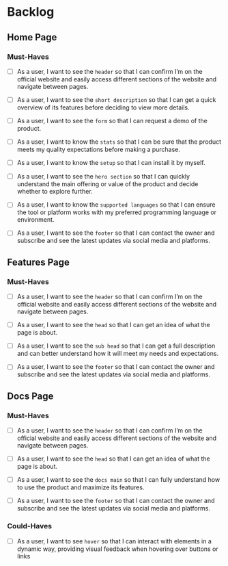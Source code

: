 # Backlog

## Home Page

### Must-Haves

- [ ] As a user, I want to see the `header` so that I can confirm I’m on the
      official website and easily access
      different sections of the website and navigate between pages.

- [ ] As a user, I want to see the `short description` so that I can get a quick
      overview of its features before deciding to view more details.

- [ ] As a user, I want to see the `form` so that I can request a demo of the
      product.

- [ ] As a user, I want to know the `stats` so that I can be sure that the
      product meets my quality expectations before making a purchase.

- [ ] As a user, I want to know the `setup` so that I can install it by myself.

- [ ] As a user, I want to see the `hero section` so that I can quickly
      understand the main offering or value of the product and decide whether to
      explore further.

- [ ] As a user, I want to know the `supported languages` so that I can ensure
      the tool or platform works with my preferred programming language or
      environment.

- [ ] As a user, I want to see the `footer` so that I can contact the owner and
      subscribe and see the latest updates via social media and platforms.

## Features Page

### Must-Haves

- [ ] As a user, I want to see the `header` so that I can confirm I’m on the
      official website and easily access
      different sections of the website and navigate between pages.

- [ ] As a user, I want to see the `head` so that I can get an idea of
what the page is about.

- [ ] As a user, I want to see the `sub head` so that I can get a full
description and can better understand how it will meet my needs and expectations.

- [ ] As a user, I want to see the `footer` so that I can contact the owner and
      subscribe and see the latest updates via social media and platforms.

## Docs Page

### Must-Haves

- [ ] As a user, I want to see the `header` so that I can confirm I’m on the
      official website and easily access
      different sections of the website and navigate between pages.

- [ ] As a user, I want to see the `head` so that I can get an idea of
what the page is about.

- [ ] As a user, I want to see the `docs main` so that I can fully understand
how to use the product and maximize its features.

- [ ] As a user, I want to see the `footer` so that I can contact the owner and
      subscribe and see the latest updates via social media and platforms.

### Could-Haves

- [ ] As a user, I want to see `hover` so that
I can interact with elements in a dynamic way,
providing visual feedback when hovering over buttons or links
